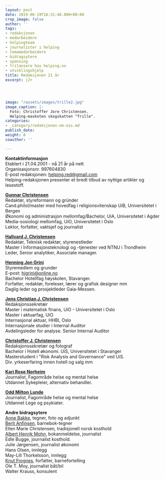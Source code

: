 ```yaml
---
layout: post
date: 2019-06-19T16:31:48.000+00:00
crop_image: false
author: ''
tags:
- redaksjonen
- medarbeidere
- helpingteam
- journalister i helping
- temamedarbeidere
- bidragsytere
- sponsing
- frilansere hos helping.no
- utviklingshjelp
title: Redaksjonen 21 år
excerpt: |2+




image: "/assets/images/trille2.jpg"
image_caption: |-
  Foto: Christoffer Jore Christensen.
  Helping-maskoten skogskatten "Trille".
categories:
- _category/redaksjonen-om-oss.md
publish_date: 
weight: 8
coauthor: ''

---
```

**Kontaktinformasjon**  
Etablert i 21.04.2001 - nå 21 år på nett  
Organisasjonsnr. 997604830  
E-post redaksjonen: helping.red@gmail.com  
Helping-redaksjonen presenter et bredt tilbud av nyttige artikler og lesestoff.

[**Gunnar Christensen**](https://helping.no/author/gunnar-christensen)  
Redaktør, styreformann og gründer  
Cand.philol/master med hovedfag i religionsvitenskap UiB, Universitetet i Bergen  
Økonomi og administrasjon mellomfag/Bachelor, UiA, Universitetet i Agder  
Media-sosiologi mellomfag, UiO, Universitetet i Oslo  
Lektor, forfatter, vaktsjef og journalist

[**Hallvard J. Christensen**](https://helping.no/author/hallvard-j-christensen)  
Redaktør, Teknisk redaktør, styrenestleder  
Master i Informasjonsteknologi og -tjenester ved NTNU i Trondheim  
Leder, Senior analytiker, Associate manager.

[**Henning Jon Grini**](https://helping.no/author/henning-j-grini)  
Styremedlem og grunder  
E-post: [hjgrini@online.no](mailto:hjgrini@online.no)  
Bachelor Hotellfag høyskolen, Stavanger.  
Forfatter, redaktør, foreleser, lærer og grafisk designer mm  
Daglig leder og prosjektleder Gaia-Messen.

[**Jens Christian J. Christensen**](https://helping.no/author/jens-christian-jore-christensen)  
Redaksjonssekretær  
Master i matematisk finans, UiO - Universitetet i Oslo  
Master i aktuarfag, UiO  
Internasjonal aktuar, HHBI, Oslo  
Internasjonale studier i Internal Auditor  
Avdelingsleder for analyse. Senior Internal Auditor

[**Christoffer J. Christensen**](https://helping.no/author/christoffer-jore-christensen)  
Redaksjonssekretær og fotograf  
Bachelor i Hotell økonomi. UiS, Universitetet i Stavanger  
Masterstudent i "Risk Analysis and Governance" ved UiS.  
Div. yrkeserfaring innen hotell og salg mm

[**Kari Rose Norheim**](https://helping.no/author/kari-rose-norheim)  
Journalist, Fagområde helse og mental helse  
Utdannet Sykepleier, alternativ behandler.

[**Odd Milton** **Lunde**](https://helping.no/author/odd-m-lunde)  
Journalist, Fagområde helse og mental helse  
Utdannet Lege og psykiater.

**Andre bidragsytere**  
[Anne Bakke](https://helping.no/author/anne-bakke "https://helping.no/author/anne-bakke"), tegner, foto og adjunkt  
[Berit Anfinsen](https://helping.no/aima), barnebok-tegner  
Ellen Marie Christensen, tradisjonell norsk kosthold  
[Albert Henrik Mohn,](https://helping.no/author/albert-henrik-mohn) bokanmeldelse, journalist  
Edle Bugge, journalist kosthold.  
Julie Jørgensen, journalist økonomi  
Hans Olsen, innlegg  
May-Lill Thorkelsson, innlegg  
[Knut Frognes](https://helping.no/lenny-rømmer), forfatter, barnefortelling  
Ole T. Moy, journalist båt/bil  
Walter Krauss, konsulent